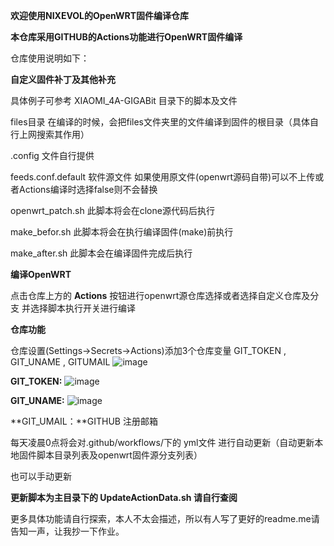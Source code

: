 **欢迎使用NIXEVOL的OpenWRT固件编译仓库**

**本仓库采用GITHUB的Actions功能进行OpenWRT固件编译**

仓库使用说明如下：

**自定义固件补丁及其他补充**

具体例子可参考 XIAOMI_4A-GIGABit 目录下的脚本及文件

 files目录 在编译的时候，会把files文件夹里的文件编译到固件的根目录（具体自行上网搜索其作用）
 
 .config 文件自行提供
 
 feeds.conf.default 软件源文件 如果使用原文件(openwrt源码自带)可以不上传或者Actions编译时选择false则不会替换
 
 openwrt_patch.sh 此脚本将会在clone源代码后执行
 
 make_befor.sh 此脚本将会在执行编译固件(make)前执行
 
 make_after.sh 此脚本会在编译固件完成后执行
 
**编译OpenWRT**

点击仓库上方的 **Actions** 按钮进行openwrt源仓库选择或者选择自定义仓库及分支 并选择脚本执行开关进行编译

**仓库功能**

仓库设置(Settings->Secrets->Actions)添加3个仓库变量 GIT_TOKEN , GIT_UNAME , GITUMAIL
![image](https://user-images.githubusercontent.com/35430449/152649432-c7f627f0-8c27-4056-a34f-7c1f4db499d0.png)

**GIT_TOKEN:**
![image](https://user-images.githubusercontent.com/35430449/152649583-09760b68-3ce4-4271-a70a-8e26b91afef0.png)

**GIT_UNAME:**
![image](https://user-images.githubusercontent.com/35430449/152649623-a1e8588a-8581-4d20-85b7-d6d5178b0ab7.png)

**GIT_UMAIL：**GITHUB 注册邮箱


每天凌晨0点将会对.github/workflows/下的 yml文件 进行自动更新（自动更新本地固件脚本目录列表及openwrt固件源分支列表）

也可以手动更新

**更新脚本为主目录下的 UpdateActionData.sh 请自行查阅**

更多具体功能请自行探索，本人不太会描述，所以有人写了更好的readme.me请告知一声，让我抄一下作业。

